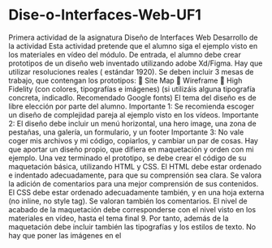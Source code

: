 # Dise-o-Interfaces-Web-UF1
Primera actividad de la asignatura Diseño de Interfaces Web
Desarrollo de la actividad
Esta actividad pretende que el alumno siga el ejemplo visto en los materiales en vídeo del
módulo.
De entrada, el alumno debe crear prototipos de un diseño web inventado utilizando adobe
Xd/Figma. Hay que utilizar resoluciones reales ( estándar 1920). Se deben incluir 3 mesas de
trabajo, que contengan los prototipos:
 Site Map
 Wireframe
 High Fidelity (con colores, tipografías e imágenes)
(si utilizáis alguna tipografía concreta, indicadlo. Recomendado Google fonts)
El tema del diseño es de libre elección por parte del alumno.
Importante 1: Se recomienda escoger un diseño de complejidad pareja al ejemplo visto en los
vídeos.
Importante 2: El diseño debe incluir un menú horizontal, una hero image, una zona de
pestañas, una galería, un formulario, y un footer
Importante 3: No vale coger mis archivos y mi código, copiarlos, y cambiar un par de cosas.
Hay que aportar un diseño propio, que difiera en maquetación y orden con mi ejemplo.
Una vez terminado el prototipo, se debe crear el código de su maquetación básica, utilizando
HTML y CSS.
El HTML debe estar ordenado e indentado adecuadamente, para que su comprensión sea
clara. Se valora la adición de comentarios para una mejor comprensión de sus contenidos.
El CSS debe estar ordenado adecuadamente también, y en una hoja externa (no inline, no style
tag). Se valoran también los comentarios.
El nivel de acabado de la maquetación debe corresponderse con el nivel visto en los materiales
en vídeo, hasta el tema final 9. Por tanto, además de la maquetación debe incluir también las
tipografías y los estilos de texto.
No hay que poner las imágenes en el